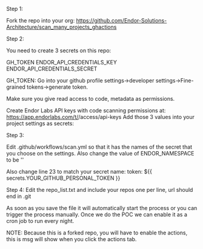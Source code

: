 Step 1:

Fork the repo into your org: https://github.com/Endor-Solutions-Architecture/scan_many_projects_ghactions

Step 2:

You need to create 3 secrets on this repo: 

GH_TOKEN
ENDOR_API_CREDENTIALS_KEY
ENDOR_API_CREDENTIALS_SECRET 

GH_TOKEN:
Go into your github profile settings->developer settings->Fine-grained tokens->generate token. 

Make sure you give read access to code, metadata as permissions. 

Create Endor Labs API keys with code scanning permissions at: https://app.endorlabs.com/t/<namespace>/access/api-keys
Add those 3 values into your project settings as secrets:

Step 3:

Edit .github/workflows/scan.yml so that it has the names of the secret that you choose on the settings. Also change the value of ENDOR_NAMESPACE to be '<namespace>'

Also change line 23 to match your secret name: 
token: ${{ secrets.YOUR_GITHUB_PERSONAL_TOKEN }}

Step 4:
Edit the repo_list.txt and include your repos one per line, url should end in .git

As soon as you save the file it will automatically start the process or you can trigger the process manually. Once we do the POC we can enable it as a cron job to run every night. 

NOTE: Because this is a forked repo, you will have to enable the actions, this is msg will show when you click the actions tab. 
